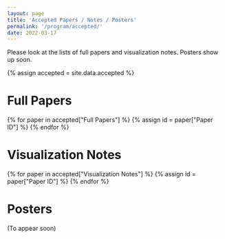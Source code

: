 ```yaml
---
layout: page
title: 'Accepted Papers / Notes / Posters'
permalink: '/program/accepted/'
date: 2022-03-17
---
```


Please look at the lists of full papers and visualization notes.  Posters show up soon.

<script src="https://unpkg.com/vue@3"></script>

{% assign accepted = site.data.accepted %}

# Full Papers

<!-- https://stackoverflow.com/questions/64010560/passing-props-to-vue-root-instance-via-attributes-on-element-the-app-is-mounted -->

{% for paper in accepted["Full Papers"] %}
{% assign id = paper["Paper ID"] %}
<paper data-paper_id="{{id}}"></paper>
{% endfor %}

# Visualization Notes

{% for paper in accepted["Visualization Notes"] %}
{% assign id = paper["Paper ID"] %}
<paper data-paper_id="{{id}}"></paper>
{% endfor %}

# Posters

(To appear soon)

<script type="text/javascript" src="/pvis2022/assets/javascripts/accepted.json.js"></script>
<script type="text/javascript" src="/pvis2022/assets/javascripts/preview.json.js"></script>
<script type="text/javascript" src="/pvis2022/assets/javascripts/accepted.js"></script>
